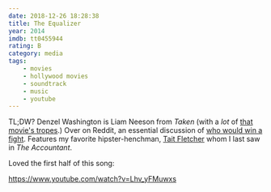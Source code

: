 ```yaml
---
date: 2018-12-26 18:28:38
title: The Equalizer
year: 2014
imdb: tt0455944
rating: B
category: media
tags:
    - movies
    - hollywood movies
    - soundtrack
    - music
    - youtube
---
```


TL;DW? Denzel Washington is Liam Neeson from _Taken_ (with a _lot_ of [that movie's tropes](https://tvtropes.org/pmwiki/pmwiki.php/Film/Taken).) Over on Reddit, an essential discussion of [who would win a fight](https://www.reddit.com/r/whowouldwin/comments/2qhwc5/denzel_washington_the_equalizer_vs_liam_neeson/). Features my favorite hipster-henchman, [Tait Fletcher](https://www.imdb.com/name/nm1324884/) whom I last saw in _The Accountant_.

Loved the first half of this song:

https://www.youtube.com/watch?v=Lhv_yFMuwxs
